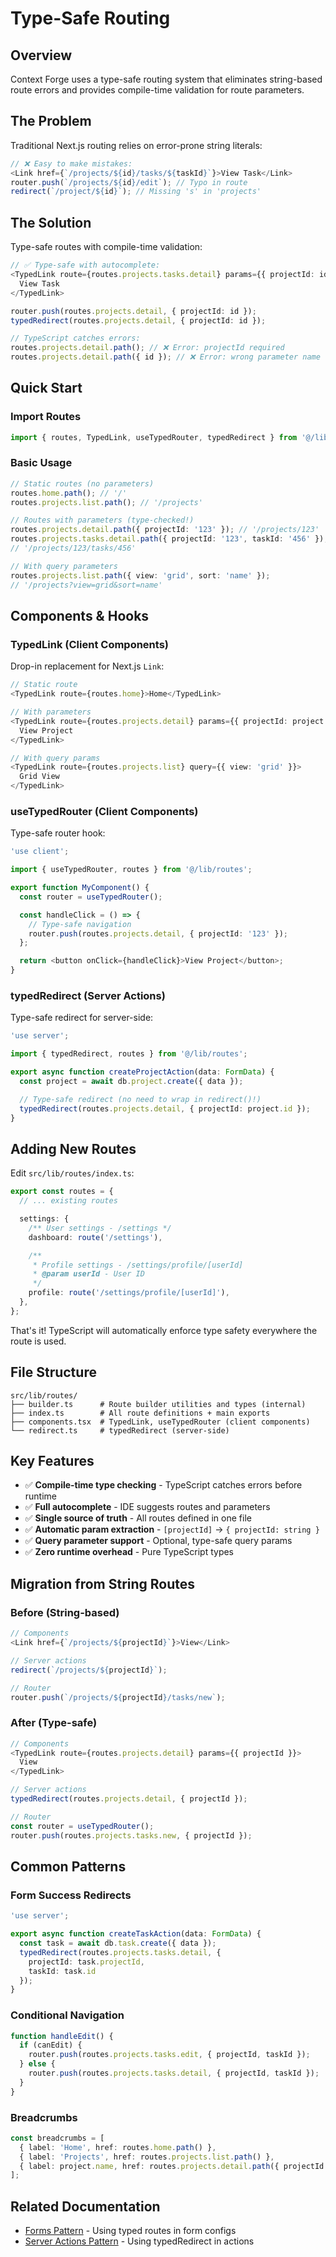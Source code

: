 # Type-Safe Routing

## Overview

Context Forge uses a type-safe routing system that eliminates string-based route errors and provides compile-time validation for route parameters.

## The Problem

Traditional Next.js routing relies on error-prone string literals:

```typescript
// ❌ Easy to make mistakes:
<Link href={`/projects/${id}/tasks/${taskId}`}>View Task</Link>
router.push(`/projects/${id}/edit`); // Typo in route
redirect(`/project/${id}`); // Missing 's' in 'projects'
```

## The Solution

Type-safe routes with compile-time validation:

```typescript
// ✅ Type-safe with autocomplete:
<TypedLink route={routes.projects.tasks.detail} params={{ projectId: id, taskId }}>
  View Task
</TypedLink>

router.push(routes.projects.detail, { projectId: id });
typedRedirect(routes.projects.detail, { projectId: id });

// TypeScript catches errors:
routes.projects.detail.path(); // ❌ Error: projectId required
routes.projects.detail.path({ id }); // ❌ Error: wrong parameter name
```

## Quick Start

### Import Routes

```typescript
import { routes, TypedLink, useTypedRouter, typedRedirect } from '@/lib/routes';
```

### Basic Usage

```typescript
// Static routes (no parameters)
routes.home.path(); // '/'
routes.projects.list.path(); // '/projects'

// Routes with parameters (type-checked!)
routes.projects.detail.path({ projectId: '123' }); // '/projects/123'
routes.projects.tasks.detail.path({ projectId: '123', taskId: '456' });
// '/projects/123/tasks/456'

// With query parameters
routes.projects.list.path({ view: 'grid', sort: 'name' });
// '/projects?view=grid&sort=name'
```

## Components & Hooks

### TypedLink (Client Components)

Drop-in replacement for Next.js `Link`:

```typescript
// Static route
<TypedLink route={routes.home}>Home</TypedLink>

// With parameters
<TypedLink route={routes.projects.detail} params={{ projectId: project.id }}>
  View Project
</TypedLink>

// With query params
<TypedLink route={routes.projects.list} query={{ view: 'grid' }}>
  Grid View
</TypedLink>
```

### useTypedRouter (Client Components)

Type-safe router hook:

```typescript
'use client';

import { useTypedRouter, routes } from '@/lib/routes';

export function MyComponent() {
  const router = useTypedRouter();

  const handleClick = () => {
    // Type-safe navigation
    router.push(routes.projects.detail, { projectId: '123' });
  };

  return <button onClick={handleClick}>View Project</button>;
}
```

### typedRedirect (Server Actions)

Type-safe redirect for server-side:

```typescript
'use server';

import { typedRedirect, routes } from '@/lib/routes';

export async function createProjectAction(data: FormData) {
  const project = await db.project.create({ data });

  // Type-safe redirect (no need to wrap in redirect()!)
  typedRedirect(routes.projects.detail, { projectId: project.id });
}
```

## Adding New Routes

Edit `src/lib/routes/index.ts`:

```typescript
export const routes = {
  // ... existing routes

  settings: {
    /** User settings - /settings */
    dashboard: route('/settings'),

    /**
     * Profile settings - /settings/profile/[userId]
     * @param userId - User ID
     */
    profile: route('/settings/profile/[userId]'),
  },
};
```

That's it! TypeScript will automatically enforce type safety everywhere the route is used.

## File Structure

```
src/lib/routes/
├── builder.ts      # Route builder utilities and types (internal)
├── index.ts        # All route definitions + main exports
├── components.tsx  # TypedLink, useTypedRouter (client components)
└── redirect.ts     # typedRedirect (server-side)
```

## Key Features

- ✅ **Compile-time type checking** - TypeScript catches errors before runtime
- ✅ **Full autocomplete** - IDE suggests routes and parameters
- ✅ **Single source of truth** - All routes defined in one file
- ✅ **Automatic param extraction** - `[projectId]` → `{ projectId: string }`
- ✅ **Query parameter support** - Optional, type-safe query params
- ✅ **Zero runtime overhead** - Pure TypeScript types

## Migration from String Routes

### Before (String-based)

```typescript
// Components
<Link href={`/projects/${projectId}`}>View</Link>

// Server actions
redirect(`/projects/${projectId}`);

// Router
router.push(`/projects/${projectId}/tasks/new`);
```

### After (Type-safe)

```typescript
// Components
<TypedLink route={routes.projects.detail} params={{ projectId }}>
  View
</TypedLink>

// Server actions
typedRedirect(routes.projects.detail, { projectId });

// Router
const router = useTypedRouter();
router.push(routes.projects.tasks.new, { projectId });
```

## Common Patterns

### Form Success Redirects

```typescript
'use server';

export async function createTaskAction(data: FormData) {
  const task = await db.task.create({ data });
  typedRedirect(routes.projects.tasks.detail, {
    projectId: task.projectId,
    taskId: task.id
  });
}
```

### Conditional Navigation

```typescript
function handleEdit() {
  if (canEdit) {
    router.push(routes.projects.tasks.edit, { projectId, taskId });
  } else {
    router.push(routes.projects.tasks.detail, { projectId, taskId });
  }
}
```

### Breadcrumbs

```typescript
const breadcrumbs = [
  { label: 'Home', href: routes.home.path() },
  { label: 'Projects', href: routes.projects.list.path() },
  { label: project.name, href: routes.projects.detail.path({ projectId }) },
];
```

## Related Documentation

- [Forms Pattern](./forms.md) - Using typed routes in form configs
- [Server Actions Pattern](./server-actions.md) - Using typedRedirect in actions
